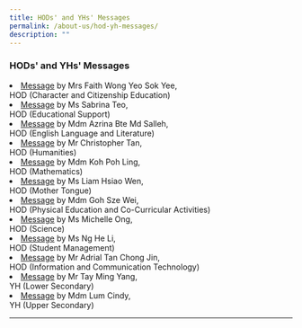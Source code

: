 ```yaml
---
title: HODs' and YHs' Messages
permalink: /about-us/hod-yh-messages/
description: ""
---
```

### HODs' and YHs' Messages

<li><a href="/student-development/character-and-citizenship-edu/shhodcce/">Message</a> by Mrs Faith Wong Yeo Sok Yee, <br>HOD (Character and Citizenship Education)</li>

<li><a href="/student-development/edu-support/">Message</a> by Ms Sabrina Teo, <br>HOD (Educational Support)</li>

<li><a href="/academic-programmes/english-language-and-literature/permalink/">Message</a> by Mdm Azrina Bte Md Salleh, <br>HOD (English Language and Literature)</li>

<li><a href="/academic-programmes/humanities/hod-message">Message</a> by Mr Christopher Tan, <br>HOD (Humanities)</li>

<li><a href="/academic-programmes/mathematics/hod-message/">Message</a> by Mdm Koh Poh Ling, <br>HOD (Mathematics)</li>

<li><a href="/academic-programmes/mother-tongue-languages/permalink/">Message</a> by Ms Liam Hsiao Wen, <br>HOD (Mother Tongue)</li>

<li><a href="/academic-programmes/physical-education/permalink/">Message</a> by Mdm Goh Sze Wei, <br>HOD (Physical Education and Co-Curricular Activities)</li>

<li><a href="/academic-programmes/science/hod-message/">Message</a> by Ms Michelle Ong, <br>HOD (Science)</li>

<li><a href="/student-development/student-management/hod-message/">Message</a> by Ms Ng He Li, <br>HOD (Student Management)</li>

<li><a href="/academic-programmes/ict/hod-message/">Message</a> by Mr Adrial Tan Chong Jin, <br>HOD (Information and Communication Technology)</li>

<li><a href="/student-development/year-head-team-message/">Message</a> by Mr Tay Ming Yang, <br>YH (Lower Secondary)</li>

<li><a href="/student-development/year-head-team-message/">Message</a> by Mdm Lum Cindy, <br>YH (Upper Secondary)</li>

<hr>